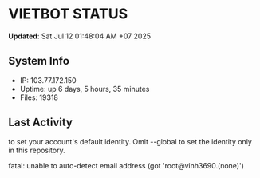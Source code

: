 # VIETBOT STATUS
**Updated**: Sat Jul 12 01:48:04 AM +07 2025

## System Info
- IP: 103.77.172.150
- Uptime: up 6 days, 5 hours, 35 minutes
- Files: 19318

## Last Activity

to set your account's default identity.
Omit --global to set the identity only in this repository.

fatal: unable to auto-detect email address (got 'root@vinh3690.(none)')
